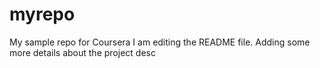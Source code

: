 # myrepo
My sample repo for Coursera
I am editing the README file. Adding some more details about the project desc
